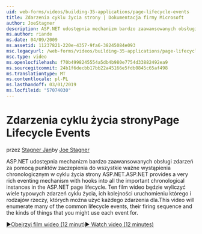 ```yaml
---
uid: web-forms/videos/building-35-applications/page-lifecycle-events
title: Zdarzenia cyklu życia strony | Dokumentacja firmy Microsoft
author: JoeStagner
description: ASP.NET udostępnia mechanizm bardzo zaawansowanych obsługi zdarzeń za pomocą punktów zaczepienia do wszystkie ważne wystąpienia chronologicznym w cyklu życia strony ASP.NET. Ten film wideo będzie wyliczenia...
ms.author: riande
ms.date: 04/09/2009
ms.assetid: 11237821-220e-4357-9fa6-38245084e093
msc.legacyurl: /web-forms/videos/building-35-applications/page-lifecycle-events
msc.type: video
ms.openlocfilehash: f70b4998245554a5db4b980e7754d33882492ea9
ms.sourcegitcommit: 24b1f6decbb17bb22a45166e5fdb0845c65af498
ms.translationtype: MT
ms.contentlocale: pl-PL
ms.lasthandoff: 03/01/2019
ms.locfileid: "57074030"
---
```

<a name="page-lifecycle-events"></a><span data-ttu-id="016cf-104">Zdarzenia cyklu życia strony</span><span class="sxs-lookup"><span data-stu-id="016cf-104">Page Lifecycle Events</span></span>
====================
<span data-ttu-id="016cf-105">przez [Stagner Jan](https://github.com/JoeStagner)</span><span class="sxs-lookup"><span data-stu-id="016cf-105">by [Joe Stagner](https://github.com/JoeStagner)</span></span>

<span data-ttu-id="016cf-106">ASP.NET udostępnia mechanizm bardzo zaawansowanych obsługi zdarzeń za pomocą punktów zaczepienia do wszystkie ważne wystąpienia chronologicznym w cyklu życia strony ASP.NET.</span><span class="sxs-lookup"><span data-stu-id="016cf-106">ASP.NET provides a very rich eventing mechanism with hooks into all the important chronological instances in the ASP.NET page lifecycle.</span></span> <span data-ttu-id="016cf-107">Ten film wideo będzie wyliczyć wiele typowych zdarzeń cyklu życia, ich kolejności uruchomieniu którego i rodzajów rzeczy, których można użyć każdego zdarzenia dla.</span><span class="sxs-lookup"><span data-stu-id="016cf-107">This video will enumerate many of the common lifecycle events, their firing sequence and the kinds of things that you might use each event for.</span></span>

[<span data-ttu-id="016cf-108">&#9654;Obejrzyj film wideo (12 minut)</span><span class="sxs-lookup"><span data-stu-id="016cf-108">&#9654; Watch video (12 minutes)</span></span>](https://channel9.msdn.com/Blogs/ASP-NET-Site-Videos/page-lifecycle-events)
